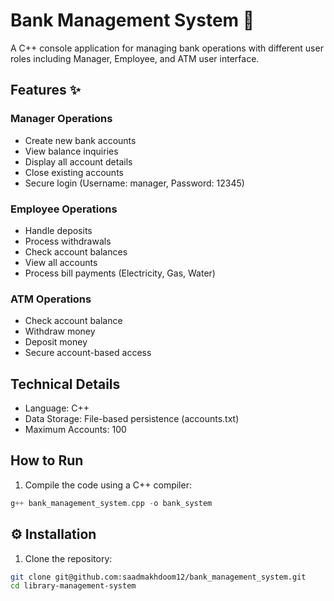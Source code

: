 # Bank Management System  :necktie:

A C++ console application for managing bank operations with different user roles including Manager, Employee, and ATM user interface.

## Features  :sparkles:

### Manager Operations

- Create new bank accounts
- View balance inquiries
- Display all account details
- Close existing accounts
- Secure login (Username: manager, Password: 12345)

### Employee Operations

- Handle deposits
- Process withdrawals
- Check account balances
- View all accounts
- Process bill payments (Electricity, Gas, Water)

### ATM Operations

- Check account balance
- Withdraw money
- Deposit money
- Secure account-based access

## Technical Details

- Language: C++
- Data Storage: File-based persistence (accounts.txt)
- Maximum Accounts: 100

## How to Run

1. Compile the code using a C++ compiler:

```cpp
g++ bank_management_system.cpp -o bank_system
```

## ⚙️ Installation

1. Clone the repository:
```bash
git clone git@github.com:saadmakhdoom12/bank_management_system.git
cd library-management-system
